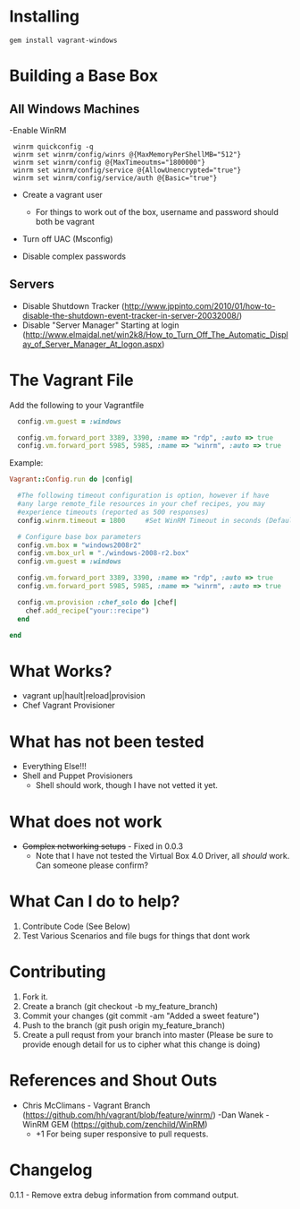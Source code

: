  
Installing
==========

 ```
 gem install vagrant-windows
 ```

Building a Base Box
===================

All Windows Machines
-------------------- 
 -Enable WinRM

  ```
   winrm quickconfig -q
   winrm set winrm/config/winrs @{MaxMemoryPerShellMB="512"}
   winrm set winrm/config @{MaxTimeoutms="1800000"}
   winrm set winrm/config/service @{AllowUnencrypted="true"}
   winrm set winrm/config/service/auth @{Basic="true"}
   ```
  - Create a vagrant user
    - For things to work out of the box, username and password should both be vagrant

  - Turn off UAC (Msconfig)
  - Disable complex passwords
  
Servers
--------
  - Disable Shutdown Tracker (http://www.jppinto.com/2010/01/how-to-disable-the-shutdown-event-tracker-in-server-20032008/)
  - Disable "Server Manager" Starting at login (http://www.elmajdal.net/win2k8/How_to_Turn_Off_The_Automatic_Display_of_Server_Manager_At_logon.aspx)
  
The Vagrant File
================

Add the following to your Vagrantfile

```ruby
  config.vm.guest = :windows

  config.vm.forward_port 3389, 3390, :name => "rdp", :auto => true
  config.vm.forward_port 5985, 5985, :name => "winrm", :auto => true
```

Example:
```ruby
Vagrant::Config.run do |config|

  #The following timeout configuration is option, however if have
  #any large remote_file resources in your chef recipes, you may
  #experience timeouts (reported as 500 responses)
  config.winrm.timeout = 1800     #Set WinRM Timeout in seconds (Default 30)

  # Configure base box parameters
  config.vm.box = "windows2008r2"
  config.vm.box_url = "./windows-2008-r2.box"
  config.vm.guest = :windows

  config.vm.forward_port 3389, 3390, :name => "rdp", :auto => true
  config.vm.forward_port 5985, 5985, :name => "winrm", :auto => true

  config.vm.provision :chef_solo do |chef|
    chef.add_recipe("your::recipe")
  end

end
````

What Works?
===========
- vagrant up|hault|reload|provision
- Chef Vagrant Provisioner

What has not been tested
========================
- Everything Else!!!
- Shell and Puppet Provisioners 
  - Shell should work, though I have not vetted it yet.

What does not work
==================
- <s>Complex networking setups</s> - Fixed in 0.0.3
  - Note that I have not tested the Virtual Box 4.0 Driver, all _should_ work. Can someone please confirm?

What Can I do to help?
======================
1. Contribute Code (See Below)
2. Test Various Scenarios and file bugs for things that dont work

Contributing
============
1. Fork it.
2. Create a branch (git checkout -b my_feature_branch)
3. Commit your changes (git commit -am "Added a sweet feature")
4. Push to the branch (git push origin my_feature_branch)
5. Create a pull requst from your branch into master (Please be sure to provide enough detail for us to cipher what this change is doing)


References and Shout Outs
=========================
- Chris McClimans - Vagrant Branch (https://github.com/hh/vagrant/blob/feature/winrm/)
-Dan Wanek - WinRM GEM (https://github.com/zenchild/WinRM)
  - +1 For being super responsive to pull requests.


Changelog
=========
0.1.1 - Remove extra debug information from command output.